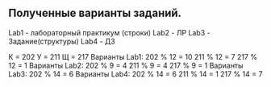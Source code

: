 ## Полученные варианты заданий.
Lab1 - лабораторный практикум (строки)
Lab2 - ЛР
Lab3 - Задание(структуры)
Lab4 - ДЗ

К = 202
У = 211
Щ = 217
Варианты Lab1:
202 % 12 = 10
211 % 12 = 7
217 % 12 = 1
Варианты Lab2:
202 % 9 = 4
211 % 9 = 4
217 % 9 = 1
Варианты Lab3:
202 % 14 = 6
Варианты Lab4:
202 % 14 = 6
211 % 14 = 1
217 % 14 = 7

